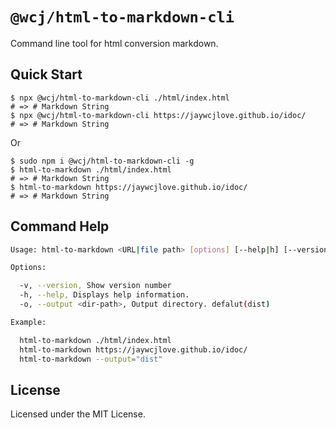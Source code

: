 `@wcj/html-to-markdown-cli`
===

Command line tool for html conversion markdown.

## Quick Start

```shell
$ npx @wcj/html-to-markdown-cli ./html/index.html
# => # Markdown String
$ npx @wcj/html-to-markdown-cli https://jaywcjlove.github.io/idoc/
# => # Markdown String
```

Or

```shell
$ sudo npm i @wcj/html-to-markdown-cli -g
$ html-to-markdown ./html/index.html
# => # Markdown String
$ html-to-markdown https://jaywcjlove.github.io/idoc/
# => # Markdown String
```

## Command Help

```bash
Usage: html-to-markdown <URL|file path> [options] [--help|h] [--version|v]

Options:

  -v, --version, Show version number
  -h, --help, Displays help information.
  -o, --output <dir-path>, Output directory. defalut(dist)

Example:

  html-to-markdown ./html/index.html
  html-to-markdown https://jaywcjlove.github.io/idoc/
  html-to-markdown --output="dist"
```

## License

Licensed under the MIT License.